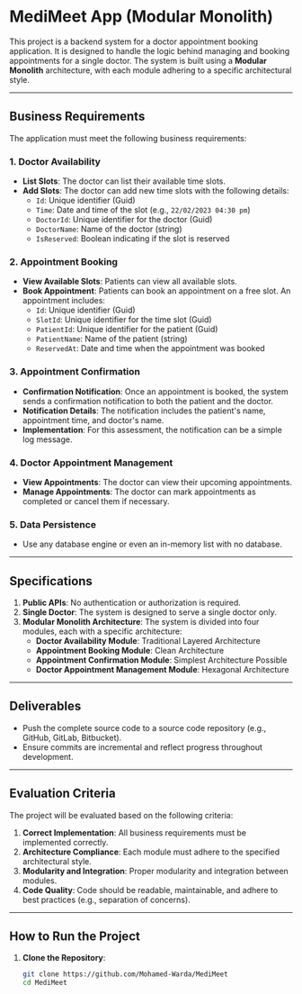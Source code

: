 # MediMeet App (Modular Monolith)

This project is a backend system for a doctor appointment booking application. It is designed to handle the logic behind managing and booking appointments for a single doctor. The system is built using a **Modular Monolith** architecture, with each module adhering to a specific architectural style.

---

## Business Requirements

The application must meet the following business requirements:

### 1. **Doctor Availability**
   - **List Slots**: The doctor can list their available time slots.
   - **Add Slots**: The doctor can add new time slots with the following details:
     - `Id`: Unique identifier (Guid)
     - `Time`: Date and time of the slot (e.g., `22/02/2023 04:30 pm`)
     - `DoctorId`: Unique identifier for the doctor (Guid)
     - `DoctorName`: Name of the doctor (string)
     - `IsReserved`: Boolean indicating if the slot is reserved

### 2. **Appointment Booking**
   - **View Available Slots**: Patients can view all available slots.
   - **Book Appointment**: Patients can book an appointment on a free slot. An appointment includes:
     - `Id`: Unique identifier (Guid)
     - `SlotId`: Unique identifier for the time slot (Guid)
     - `PatientId`: Unique identifier for the patient (Guid)
     - `PatientName`: Name of the patient (string)
     - `ReservedAt`: Date and time when the appointment was booked

### 3. **Appointment Confirmation**
   - **Confirmation Notification**: Once an appointment is booked, the system sends a confirmation notification to both the patient and the doctor.
   - **Notification Details**: The notification includes the patient's name, appointment time, and doctor's name.
   - **Implementation**: For this assessment, the notification can be a simple log message.

### 4. **Doctor Appointment Management**
   - **View Appointments**: The doctor can view their upcoming appointments.
   - **Manage Appointments**: The doctor can mark appointments as completed or cancel them if necessary.

### 5. **Data Persistence**
   - Use any database engine or even an in-memory list with no database.

---

## Specifications

1. **Public APIs**: No authentication or authorization is required.
2. **Single Doctor**: The system is designed to serve a single doctor only.
3. **Modular Monolith Architecture**: The system is divided into four modules, each with a specific architecture:
   - **Doctor Availability Module**: Traditional Layered Architecture
   - **Appointment Booking Module**: Clean Architecture
   - **Appointment Confirmation Module**: Simplest Architecture Possible
   - **Doctor Appointment Management Module**: Hexagonal Architecture

---

## Deliverables

- Push the complete source code to a source code repository (e.g., GitHub, GitLab, Bitbucket).
- Ensure commits are incremental and reflect progress throughout development.

---

## Evaluation Criteria

The project will be evaluated based on the following criteria:
1. **Correct Implementation**: All business requirements must be implemented correctly.
2. **Architecture Compliance**: Each module must adhere to the specified architectural style.
3. **Modularity and Integration**: Proper modularity and integration between modules.
4. **Code Quality**: Code should be readable, maintainable, and adhere to best practices (e.g., separation of concerns).

---

## How to Run the Project

1. **Clone the Repository**:
   ```bash
   git clone https://github.com/Mohamed-Warda/MediMeet
   cd MediMeet
